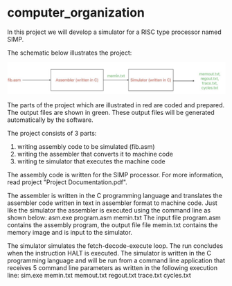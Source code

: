 # computer_organization
In this project we will develop a simulator for a RISC type processor named SIMP.

The schematic below illustrates the project:

![Project Diagram](projectdiagram.png)

The parts of the project which are illustrated in red are coded and prepared. The output files
are shown in green. These output files will be generated automatically by the software.

The project consists of 3 parts:
1. writing assembly code to be simulated (fib.asm)
2. writing the assembler that converts it to machine code
3. writing te simulator that executes the machine code

The assembly code is written for the SIMP processor. For more information, read project "Project Documentation.pdf".

The assembler is written in the C programming language and translates the assembler code written in text in assembler format to machine code.
Just like the simulator the assembler is executed using the command line as shown below:
asm.exe program.asm memin.txt
The input file program.asm contains the assembly program, the output file file memin.txt contains the memory image and is input to the simulator.

The simulator simulates the fetch-decode-execute loop. The run concludes when the instruction HALT is executed.
The simulator is written in the C programming language and will be run from a command line application that receives 5 command line parameters as written in the following execution line:
sim.exe memin.txt memout.txt regout.txt trace.txt cycles.txt



